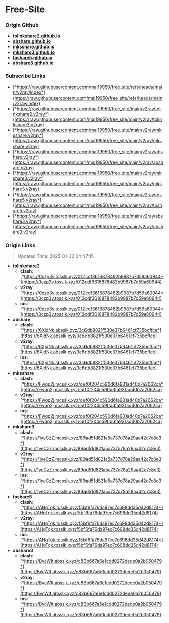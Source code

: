 # Free-Site

### Origin Github

- [**tolinkshare2.github.io**](https://github.com/tolinkshare2/tolinkshare2.github.io)
- [**abshare.github.io**](https://github.com/abshare/abshare.github.io)
- [**mksshare.github.io**](https://github.com/mksshare/mksshare.github.io)
- [**mkshare3.github.io**](https://github.com/mkshare3/mkshare3.github.io)
- [**toshare5.github.io**](https://github.com/toshare5/toshare5.github.io)
- [**abshare3.github.io**](https://github.com/abshare3/abshare3.github.io)

### Subscribe Links

- [*https://raw.githubusercontent.com/mai19950/free_site/refs/heads/main/v2ray/index*](https://raw.githubusercontent.com/mai19950/free_site/refs/heads/main/v2ray/index)
- [*https://raw.githubusercontent.com/mai19950/free_site/main/v2ray/tolinkshare2.v2ray*](https://raw.githubusercontent.com/mai19950/free_site/main/v2ray/tolinkshare2.v2ray)
- [*https://raw.githubusercontent.com/mai19950/free_site/main/v2ray/mksshare.v2ray*](https://raw.githubusercontent.com/mai19950/free_site/main/v2ray/mksshare.v2ray)
- [*https://raw.githubusercontent.com/mai19950/free_site/main/v2ray/abshare.v2ray*](https://raw.githubusercontent.com/mai19950/free_site/main/v2ray/abshare.v2ray)
- [*https://raw.githubusercontent.com/mai19950/free_site/main/v2ray/mkshare3.v2ray*](https://raw.githubusercontent.com/mai19950/free_site/main/v2ray/mkshare3.v2ray)
- [*https://raw.githubusercontent.com/mai19950/free_site/main/v2ray/toshare5.v2ray*](https://raw.githubusercontent.com/mai19950/free_site/main/v2ray/toshare5.v2ray)
- [*https://raw.githubusercontent.com/mai19950/free_site/main/v2ray/abshare3.v2ray*](https://raw.githubusercontent.com/mai19950/free_site/main/v2ray/abshare3.v2ray)

### Origin Links

> Updated Time: 2025-01-30 04:47:15

- **tolinkshare2**
  - **clash**: [*https://0czp3v.tosslk.xyz/012cdf3616878482b9987b7d59a60944*](https://0czp3v.tosslk.xyz/012cdf3616878482b9987b7d59a60944)
  - **v2ray**: [*https://0czp3v.tosslk.xyz/012cdf3616878482b9987b7d59a60944*](https://0czp3v.tosslk.xyz/012cdf3616878482b9987b7d59a60944)
  - **ios**: [*https://0czp3v.tosslk.xyz/012cdf3616878482b9987b7d59a60944*](https://0czp3v.tosslk.xyz/012cdf3616878482b9987b7d59a60944)
- **abshare**
  - **clash**: [*https://6XjdNk.absslk.xyz/3c6db8821f530e37b6461cf735bcffce*](https://6XjdNk.absslk.xyz/3c6db8821f530e37b6461cf735bcffce)
  - **v2ray**: [*https://6XjdNk.absslk.xyz/3c6db8821f530e37b6461cf735bcffce*](https://6XjdNk.absslk.xyz/3c6db8821f530e37b6461cf735bcffce)
  - **ios**: [*https://6XjdNk.absslk.xyz/3c6db8821f530e37b6461cf735bcffce*](https://6XjdNk.absslk.xyz/3c6db8821f530e37b6461cf735bcffce)
- **mksshare**
  - **clash**: [*https://Fwqp2j.mcsslk.xyz/cef0f204c590d6fa931ad40b7a2062ca*](https://Fwqp2j.mcsslk.xyz/cef0f204c590d6fa931ad40b7a2062ca)
  - **v2ray**: [*https://Fwqp2j.mcsslk.xyz/cef0f204c590d6fa931ad40b7a2062ca*](https://Fwqp2j.mcsslk.xyz/cef0f204c590d6fa931ad40b7a2062ca)
  - **ios**: [*https://Fwqp2j.mcsslk.xyz/cef0f204c590d6fa931ad40b7a2062ca*](https://Fwqp2j.mcsslk.xyz/cef0f204c590d6fa931ad40b7a2062ca)
- **mkshare3**
  - **clash**: [*https://1yeCzZ.mcsslk.xyz/89ad51d821a5a737d78a29aa42c7c8e3*](https://1yeCzZ.mcsslk.xyz/89ad51d821a5a737d78a29aa42c7c8e3)
  - **v2ray**: [*https://1yeCzZ.mcsslk.xyz/89ad51d821a5a737d78a29aa42c7c8e3*](https://1yeCzZ.mcsslk.xyz/89ad51d821a5a737d78a29aa42c7c8e3)
  - **ios**: [*https://1yeCzZ.mcsslk.xyz/89ad51d821a5a737d78a29aa42c7c8e3*](https://1yeCzZ.mcsslk.xyz/89ad51d821a5a737d78a29aa42c7c8e3)
- **toshare5**
  - **clash**: [*https://AHqTqk.tosslk.xyz/f5bf6fa76da97ec7c698dd35d42d8174*](https://AHqTqk.tosslk.xyz/f5bf6fa76da97ec7c698dd35d42d8174)
  - **v2ray**: [*https://AHqTqk.tosslk.xyz/f5bf6fa76da97ec7c698dd35d42d8174*](https://AHqTqk.tosslk.xyz/f5bf6fa76da97ec7c698dd35d42d8174)
  - **ios**: [*https://AHqTqk.tosslk.xyz/f5bf6fa76da97ec7c698dd35d42d8174*](https://AHqTqk.tosslk.xyz/f5bf6fa76da97ec7c698dd35d42d8174)
- **abshare3**
  - **clash**: [*https://BvcWIt.absslk.xyz/c83b667a6e1cdd0272dede0a2b050479*](https://BvcWIt.absslk.xyz/c83b667a6e1cdd0272dede0a2b050479)
  - **v2ray**: [*https://BvcWIt.absslk.xyz/c83b667a6e1cdd0272dede0a2b050479*](https://BvcWIt.absslk.xyz/c83b667a6e1cdd0272dede0a2b050479)
  - **ios**: [*https://BvcWIt.absslk.xyz/c83b667a6e1cdd0272dede0a2b050479*](https://BvcWIt.absslk.xyz/c83b667a6e1cdd0272dede0a2b050479)
